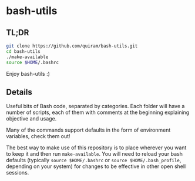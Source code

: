 # bash-utils

## TL;DR
```bash
git clone https://github.com/quiram/bash-utils.git
cd bash-utils
./make-available
source $HOME/.bashrc
```
Enjoy bash-utils :)

## Details
Useful bits of Bash code, separated by categories. Each folder will have a number of scripts, each of them with comments
at the beginning explaining objective and usage.

Many of the commands support defaults in the form of environment variables, check them out!

The best way to make use of this repository is to place wherever you want to keep it and then run `make-available`. You
will need to reload your bash defaults (typically `source $HOME/.bashrc` or `source $HOME/.bash_profile`, depending on
your system) for changes to be effective in other open shell sessions.
